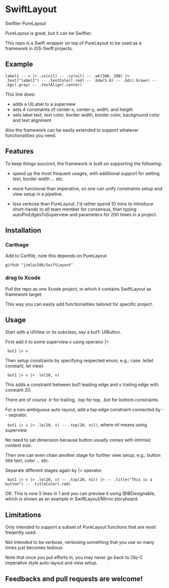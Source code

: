 # SwiftLayout
Swiftier PureLayout

PureLayout is great, but it can be Swiftier.

This repo is a Swift wrapper on top of PureLayout to be used as a framework in iOS-Swift projects.

## Example
```label1 -- v |> .cx(nil) -- .cy(nil) -- .wh(300, 200) |> .text("label1") -- .textColor(.red) -- .bdw(5.0) -- .bdc(.brown) -- .bgc(.gray) -- .textAlign(.center)```

This line does: 
* adds a UILabel to a superview
* sets 4 constraints of center-x, center-y, width, and height
* sets  label text, text color, border width, border color, background color and text alignment

Also the framework can be easily extended to support whatever functionalities you need.


## Features

To keep things succinct, the framework is built on supporting the following:

* speed up the most frequent usages, with additional support for setting text, border width ... etc. 

* more functional than imperative, so one can unify constraints setup and view setup in a pipeline.

* less verbose than PureLayout, I'd rather spend 10 mins to introduce short-hands to all team member for consensus, than 
typing autoPinEdgesToSuperview and parameters for 200 times in a project. 


## Installation

### Carthage 

Add to Cartfile, note this depends on PureLayout

```github "jimlai586/SwiftLayout"```


### drag to Xcode 

Pull the repo as one Xcode project, in which it contains SwiftLayout as framework target.

This way you can easily add functionalities tailored for specific project. 


## Usage

Start with a UIView or its subclass, say a but1: UIButton.

First add it to some superview v using operator |>

``` but1 |> v```

Then setup constraints by specifying respected enum, e.g.; case .le(let constant, let view)

``` but1 |> v |> .le(20, v)```

This adds a constraint between but1 leading edge and v trailing edge with constant 20.

There are of course .tr for trailing, .top for top, .bot for bottom constraints. 

For a non-ambiguous auto-layout, add a top edge constraint connected by -- oeprator. 

``` but1 |> v |> .le(20, v) -- .top(20, nil)```, where nil means using superview 

No need to set dimension because button usually comes with intrinsic content size.

Then one can even chain another stage for further view setup, e.g.; button title text, color ... etc.

Separate different stages again by |> operator.

``` but1 |> v |> .le(20, v) -- .top(20, nil) |> -- .title("This is a button") -- .titleColor(.red)```

OK. This is now 5 lines in 1 and you can preview it using @IBDesignable, which is shown as an example in 
SwiftLayout/Mirror.storyboard.

## Limitations 

Only intended to support a subset of PureLayout functions that are most freqently used.

Not intended to be verbose, verbosing something that you use so many times just becomes tedious.

Note that once you put efforts in, you may never go back to Obj-C imperative style auto-layout and view setup.

## Feedbacks and pull requests are welcome!

